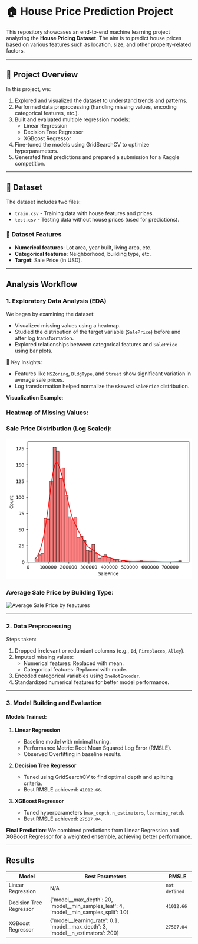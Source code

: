 # 🏠 House Price Prediction Project

This repository showcases an end-to-end machine learning project analyzing the **House Pricing Dataset**. The aim is to predict house prices based on various features such as location, size, and other property-related factors. 

---

## 🎨 **Project Overview** 

In this project, we:
1. Explored and visualized the dataset to understand trends and patterns.
2. Performed data preprocessing (handling missing values, encoding categorical features, etc.).
3. Built and evaluated multiple regression models:
   - Linear Regression
   - Decision Tree Regressor
   - XGBoost Regressor
4. Fine-tuned the models using GridSearchCV to optimize hyperparameters.
5. Generated final predictions and prepared a submission for a Kaggle competition.

---

## 📂 **Dataset**

The dataset includes two files:
- `train.csv` - Training data with house features and prices.
- `test.csv` - Testing data without house prices (used for predictions).

### 🚀 **Dataset Features**
- **Numerical features**: Lot area, year built, living area, etc.
- **Categorical features**: Neighborhood, building type, etc.
- **Target**: Sale Price (in USD).

---

## **Analysis Workflow**

### **1. Exploratory Data Analysis (EDA)**

We began by examining the dataset:
- Visualized missing values using a heatmap.
- Studied the distribution of the target variable (`SalePrice`) before and after log transformation.
- Explored relationships between categorical features and `SalePrice` using bar plots.

🌟 Key Insights:
- Features like `MSZoning`, `BldgType`, and `Street` show significant variation in average sale prices.
- Log transformation helped normalize the skewed `SalePrice` distribution.

**Visualization Example**: 
### Heatmap of Missing Values:

### Sale Price Distribution (Log Scaled):
![Log Sale Price Distribution](sale_price_distribution.png)

### Average Sale Price by Building Type:
![Average Sale Price by feautures](categorical_feauture.png)

---

### **2. Data Preprocessing**

Steps taken:
1. Dropped irrelevant or redundant columns (e.g., `Id`, `Fireplaces`, `Alley`).
2. Imputed missing values:
   - Numerical features: Replaced with mean.
   - Categorical features: Replaced with mode.
3. Encoded categorical variables using `OneHotEncoder`.
4. Standardized numerical features for better model performance.

---

### **3. Model Building and Evaluation**

#### **Models Trained**:
1. **Linear Regression**
   - Baseline model with minimal tuning.
   - Performance Metric: Root Mean Squared Log Error (RMSLE).
   - Observed Overfitting in baseline results.
   
2. **Decision Tree Regressor**
   - Tuned using GridSearchCV to find optimal depth and splitting criteria.
   - Best RMSLE achieved: `41012.66`.

3. **XGBoost Regressor**
   - Tuned hyperparameters (`max_depth`, `n_estimators`, `learning_rate`).
   - Best RMSLE achieved: `27507.04`.

**Final Prediction**:
We combined predictions from Linear Regression and XGBoost Regressor for a weighted ensemble, achieving better performance.

---

## **Results**

| **Model**                | **Best Parameters**             | **RMSLE**   |
|--------------------------|----------------------------------|-------------|
| Linear Regression         | N/A                            | `not defined`     |
| Decision Tree Regressor   | {'model__max_depth': 20, 'model__min_samples_leaf': 4, 'model__min_samples_split': 10}       | `41012.66`     |
| XGBoost Regressor         | {'model__learning_rate': 0.1, 'model__max_depth': 3, 'model__n_estimators': 200}        | `27507.04`     |





